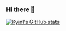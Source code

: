 ### Hi there 👋

[![Kyinl's GitHub stats](https://github-readme-stats.vercel.app/api?username=kyinl&count_private=true&show_icons=true&theme=buefy)](https://github.com/anuraghazra/github-readme-stats)



<!--
**kyinl/kyinl** is a ✨ _special_ ✨ repository because its `README.md` (this file) appears on your GitHub profile.

Here are some ideas to get you started:

- 🔭 I’m currently working on ...
- 🌱 I’m currently learning ...
- 👯 I’m looking to collaborate on ...
- 🤔 I’m looking for help with ...
- 💬 Ask me about ...
- 📫 How to reach me: ...
- 😄 Pronouns: ...
- ⚡ Fun fact: ...
-->
